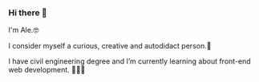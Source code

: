 ### Hi there 👋

I'm Ale.🤓

I consider myself a curious, creative and autodidact person.🔭 

I have civil engineering degree and I’m currently learning about front-end web development. 👀👩‍💻



